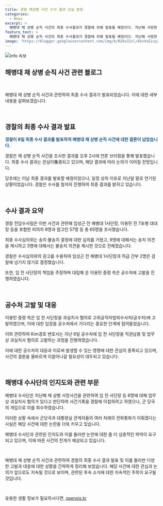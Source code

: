 ```yaml
---
title: 경찰 채상병 사건 수사 결과 오늘 발표
categories:
  - News
excerpt: >
  해병대 채 상병 순직 사건의 최종 수사결과가 경찰에 의해 발표될 예정이다. 지난해 사망한 채 상병의 사건으로, 임 전 해병대 1사단장 등 65명이 조사를 받았으며, 수사심의위는 6명을 송치 의견을 내고 3명에 대해 불송치 의견을 보고했다. 그러나 이에 대해 관련자들 사이에 진행 중인 갈등이 불거지고 있다. 함께해 이야기해보면 좋을 것 같아.
feature_text: >
  해병대 채 상병 순직 사건의 최종 수사결과가 경찰에 의해 발표될 예정이다. 지난해 사망한 채 상병의 사건으로, 임 전 해병대 1사단장 등 65명이 조사를 받았으며, 수사심의위는 6명을 송치 의견을 내고 3명에 대해 불송치 의견을 보고했다. 그러나 이에 대해 관련자들 사이에 진행 중인 갈등이 불거지고 있다. 함께해 이야기해보면 좋을 것 같아.
image: 'https://blogger.googleusercontent.com/img/b/R29vZ2xl/AVvXsEixyZcFfHzMRdzZMjFBmAUKJYCLCGyLL1o632UiGVXcaFdKo_bkvkuCioo0uUKlGfBVcT3P84aROyZIXSBEx3Aw5nCQ3pTgDom1WDC4m8eifvWiAmWEEVb4x6G_l8C0QH225ldMjyaFvpxGEBGNO37VmDTDMHGhJPq73UglMfDca1-0aw/s1600/blogspot.png'
---
```


<p><img src="https://blogger.googleusercontent.com/img/b/R29vZ2xl/AVvXsEixyZcFfHzMRdzZMjFBmAUKJYCLCGyLL1o632UiGVXcaFdKo_bkvkuCioo0uUKlGfBVcT3P84aROyZIXSBEx3Aw5nCQ3pTgDom1WDC4m8eifvWiAmWEEVb4x6G_l8C0QH225ldMjyaFvpxGEBGNO37VmDTDMHGhJPq73UglMfDca1-0aw/s1600/blogspot.png" alt="info 속보" /></p>

<h2 data-ke-size="size26">해병대 채 상병 순직 사건 관련 블로그</h2>

<p data-ke-size="size16">&nbsp;</p>

<p>해병대 채 상병 순직 사건과 관련하여 최종 수사 결과가 발표되었습니다. 이에 대한 세부 내용을 살펴보겠습니다.</p>

<p data-ke-size="size16">&nbsp;</p>

<h2 data-ke-size="size24">경찰의 최종 수사 결과 발표</h2>

<p><b><span style="color: #1a5490;">경찰이 8일 최종 수사 결과를 발표하여 해병대 채 상병 순직 사건에 대한 결론이 남았습니다.</span></b></p>

<p>경찰은 채 상병 순직 사건을 조사한 결과를 오후 2시에 언론 브리핑을 통해 발표했습니다. 최종 수사 결과는 관심이集중되고 있으며, 해당 결과에 따라 논의가 이어질 전망입니다.</p>

<p>당초에는 이날 최종 결과를 발표할 예정이었으나, 일정 상의 이유로 지난달 말로 연기된 상황이었습니다. 경찰은 수사를 철저히 진행하여 최종 결과를 밝히고 있습니다.</p>

<p data-ke-size="size16">&nbsp;</p>

<h2 data-ke-size="size24">수사 결과 요약</h2>

<p>경찰 전담수사팀은 이번 사건과 관련해 임성근 전 해병대 1사단장, 이용민 전 7포병 대대장 등을 포함한 피의자 8명과 참고인 57명 등 총 65명을 조사했습니다.</p>

<p>최종 수사심의위는 송치·불송치 결정에 대한 심의를 거쳤고, 9명에 대해서는 송치 의견을 제시하고 3명에 대해서는 불송치 의견을 제시한 것으로 전해졌습니다.</p>

<p>경찰은 수사심의위의 권고를 수용하여 임성근 전 해병대 1사단장과 하급 간부 2명은 검찰에 넘기지 않기로 결정했습니다.</p>

<p>또한, 임 전 사단장의 책임을 주장하며 대립해 온 이용민 중령 측은 공수처에 고발을 진행하였습니다.</p>

<p data-ke-size="size16">&nbsp;</p>

<h2 data-ke-size="size24">공수처 고발 및 대응</h2>

<p>이용민 중령 측은 임 전 사단장을 과실치사 혐의로 고위공직자범죄수사처(공수처)에 고발하였으며, 이에 대한 입장을 공수처에서 기다리는 중요한 단계에 접어들었습니다.</p>

<p>이와 관련하여 Kim경호 변호사는 지난 6일 공수처에 임 전 사단장을 직권남용 및 업무상 과실치사 혐의로 고발하는 과정을 진행하였습니다.</p>

<p>이에 대한 공수처의 대응과 이로써 발생할 수 있는 영향에 대한 관심이 증폭되고 있으며, 사건의 결론을 올바르게 이끌어나갈 필요성이 대두되고 있습니다.</p>

<p data-ke-size="size16">&nbsp;</p>

<h2 data-ke-size="size24">해병대 수사단의 인지도와 관련 부문</h2>

<p>해병대 수사단은 지난해 채 상병 사망사건을 관련하여 임 전 사단장 등 8명에 대해 업무상 과실치사 혐의가 있다고 판단하여 사건기록을 경찰에 이첩하려고 하였으나, 군 당국의 개입으로 이를 회수하였습니다.</p>

<p>이러한 상황 속에서 군당국과 대통령실 관계자들의 여러 차례의 전화통화가 이뤄졌다는 사실은 해당 사건에 대한 논란을 더욱 키우고 있습니다.</p>

<p>해병대 수사단과 관련된 인지도와 이를 둘러싼 논란에 대한 좀 더 심층적인 파악이 요구되고 있으며, 이에 따른 사건의 전개가 예상되고 있습니다.</p>

<p data-ke-size="size16">&nbsp;</p>

<p>해병대 채 상병 순직 사건과 관련하여 경찰의 최종 수사 결과 발표 및 이를 둘러싼 다양한 고발과 대응에 대한 상황을 간략하게 정리해 보았습니다. 해당 사건에 대한 관심과 논의가 앞으로도 지속될 것으로 보이며, 관련된 후속 소식에 대한 지속적인 주목이 요구될 것입니다.</p>

<p data-ke-size="size16">&nbsp;</p>
유용한 생활 정보가 필요하시다면, <a href="https://opensis.kr" rel="dofollow">opensis.kr</a>


